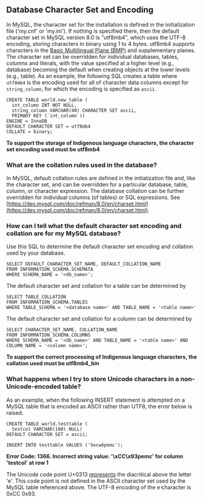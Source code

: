 ## Database Character Set and Encoding

In MySQL, the character set for the installation is defined in the initialization file ('my.cnf' or 'my.ini'). If nothing is specified there, then the default character set in MySQL version 8.0 is "utf8mb4", which uses the UTF-8 encoding, storing characters in binary using 1 to 4 bytes. utf8mb4 supports characters in the [Basic Multilingual Plane (BMP)](https://dev.mysql.com/doc/mysql-g11n-excerpt/5.7/en/charset-unicode.html) and supplementary planes.  The character set can be overridden for individual databases, tables, columns and literals, with the value specified at a higher level (e.g., database) becoming the default when creating objects at the lower levels (e.g., table). As an example, the following SQL creates a table where ``utf8mb4`` is the encoding used for all of character data columns except for ``string_column``, for which the encoding is specified as ``ascii``. 
```
CREATE TABLE world.new_table (
  int_column INT NOT NULL,
  string_column VARCHAR(40) CHARACTER SET ascii,
  PRIMARY KEY (`int_column`))
ENGINE = InnoDB
DEFAULT CHARACTER SET = utf8mb4
COLLATE = binary;
```

**To support the storage of Indigenous language characters, the character set encoding used must be utf8mb4**

### What are the collation rules used in the database?

In MySQL, default collation rules are defined in the initialization file and, like the character set, and can be overridden for a particular database, table, column, or character expression. The database collation can be further overridden for individual columns (of tables) or SQL expressions. See [https://dev.mysql.com/doc/refman/8.0/en/charset.html](https://dev.mysql.com/doc/refman/8.0/en/charset.html). 

### How can I tell what the default character set encoding and collation are for my MySQL database?

Use this SQL to determine the default character set encoding and collation used by your database.

```
SELECT DEFAULT_CHARACTER_SET_NAME, DEFAULT_COLLATION_NAME
FROM INFORMATION_SCHEMA.SCHEMATA 
WHERE SCHEMA_NAME = '<db_name>';
```

The default character set and collation for a table can be determined by

```
SELECT TABLE_COLLATION
FROM INFORMATION_SCHEMA.TABLES 
WHERE TABLE_SCHEMA = '<database name>' AND TABLE_NAME = '<table name>'
```

The default character set and collation for a column can be determined by

```
SELECT CHARACTER_SET_NAME, COLLATION_NAME
FROM INFORMATION_SCHEMA.COLUMNS 
WHERE SCHEMA_NAME = '<db_name>' AND TABLE_NAME = '<table name>' AND COLUMN_NAME = '<column name>';
```
**To support the correct processing of Indigenous language characters, the collation used must be utf8mb4_bin**


### What happens when I try to store Unicode characters in a non-Unicode-encoded table?

As an example, when the following INSERT statement is attempted on a MySQL table that is encoded as ASCII rather than UTF8, the error below is raised.

```
CREATE TABLE world.testtable (
  testcol VARCHAR(100) NULL)
DEFAULT CHARACTER SET = ascii;

INSERT INTO testtable VALUES ('Secwe̓pemc');
```

**Error Code: 1366. Incorrect string value: '\xCC\x93pemc' for column 'testcol' at row 1**


The Unicode code point U+0313 [represents](https://unicode-table.com/en/0313/) the diacritical above the letter 'e'. This code point is not defined in the ASCII character set used by the MySQL table referenced above. The UTF-8 encoding of the e̓ character is 0xCC 0x93.

